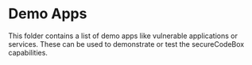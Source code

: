 <!--
SPDX-FileCopyrightText: the secureCodeBox authors

SPDX-License-Identifier: Apache-2.0
-->

# Demo Apps
This folder contains a list of demo apps like vulnerable applications or services. 
These can be used to demonstrate or test the secureCodeBox capabilities.
